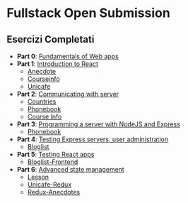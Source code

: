 # Fullstack Open Submission

## Esercizi Completati

- **Part 0**: [Fundamentals of Web apps](Part0)
- **Part 1**: [Introduction to React](Part1)
  - [Anecdote](Part1/anecdote)
  - [Courseinfo](Part1/courseinfo)
  - [Unicafe](Part1/unicafe)
- **Part 2**: [Communicating with server](Part2)
  - [Countries](Part2/countries)
  - [Phonebook](Part2/phonebook)
  - [Course Info](Part2/courseinfo)
- **Part 3**: [Programming a server with NodeJS and Express](Part3)  
  - [Phonebook](Part3/phonebook)
- **Part 4**: [Testing Express servers, user administration](Part4)  
  - [Bloglist](Part4/bloglist)
- **Part 5**: [Testing React apps](Part5)  
  - [Bloglist-Frontend](Part5/bloglist-frontend)
- **Part 6**: [Advanced state management](Part6)
  - [Lesson](Part6/counter)
  - [Unicafe-Redux](Part6/unicafe-redux)
  - [Redux-Anecdotes](Part6/redux-anecdotes)
